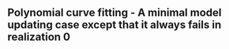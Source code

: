 ## Polynomial curve fitting - A minimal model updating case except that it always fails in realization 0

